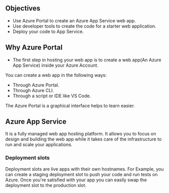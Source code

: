 ## Objectives
- Use Azure Portal to create an Azure App Service web app.
- Use developer tools to create the code for a starter web application.
- Deploy your code to App Service.

## Why Azure Portal
- The first step in hosting your web app is to create a web app(An Azure App Service) inside your Azure Account.

You can create a web app in the following ways:

- Through Azure Portal.
- Through Azure CLI.
- Through a script or IDE like VS Code.

The Azure Portal is a graphical interface helps to learn easier.

## Azure App Service

It is a fully managed web app hosting platform. It allows you to focus on design and building the web app while it takes care of the infrastructure to run and scale your applications.
### Deployment slots
Deployment slots are live apps with their own hostnames. For Example, you can create a staging deployment slot to push your code and run tests on Azure. Once you're satisfied with your app you can easily swap the deployment slot to the production slot.

<!--stackedit_data:
eyJoaXN0b3J5IjpbLTQ2NTI5NTM1MSwtMjk5ODUzNjIzLDM1Nj
gwOTI4NSwtMTY3OTY3OTI4MV19
-->